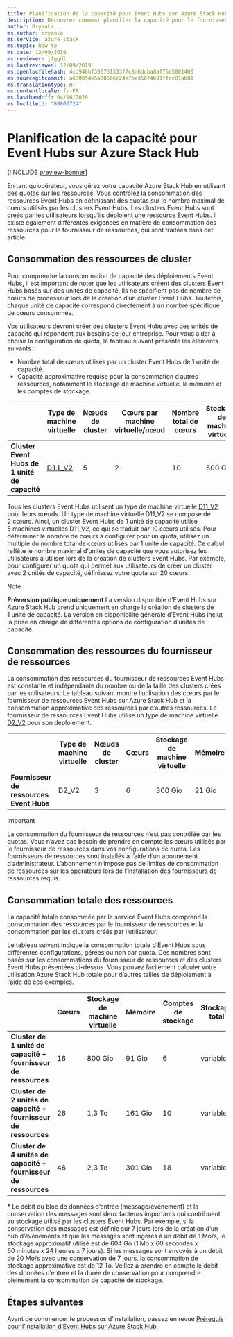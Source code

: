 ```yaml
---
title: Planification de la capacité pour Event Hubs sur Azure Stack Hub
description: Découvrez comment planifier la capacité pour le fournisseur de ressources Event Hubs sur Azure Stack Hub.
author: BryanLa
ms.author: bryanla
ms.service: azure-stack
ms.topic: how-to
ms.date: 12/09/2019
ms.reviewer: jfggdl
ms.lastreviewed: 12/09/2019
ms.openlocfilehash: 4cd946bf306761533f7c8d6dcba8af75a5001400
ms.sourcegitcommit: a630894e5a38666c24e7be350f4691ffce81ab81
ms.translationtype: HT
ms.contentlocale: fr-FR
ms.lasthandoff: 04/16/2020
ms.locfileid: "80806724"
---
```

# <a name="how-to-do-capacity-planning-for-event-hubs-on-azure-stack-hub"></a>Planification de la capacité pour Event Hubs sur Azure Stack Hub

[!INCLUDE [preview-banner](../includes/event-hubs-preview.md)]

En tant qu’opérateur, vous gérez votre capacité Azure Stack Hub en utilisant des [quotas](azure-stack-quota-types.md) sur les ressources. Vous contrôlez la consommation des ressources Event Hubs en définissant des quotas sur le nombre maximal de cœurs utilisés par les clusters Event Hubs. Les clusters Event Hubs sont créés par les utilisateurs lorsqu’ils déploient une ressource Event Hubs. Il existe également différentes exigences en matière de consommation des ressources pour le fournisseur de ressources, qui sont traitées dans cet article.

## <a name="cluster-resource-consumption"></a>Consommation des ressources de cluster

Pour comprendre la consommation de capacité des déploiements Event Hubs, il est important de noter que les utilisateurs créent des clusters Event Hubs basés sur des unités de capacité. Ils ne spécifient pas de nombre de cœurs de processeur lors de la création d’un cluster Event Hubs. Toutefois, chaque unité de capacité correspond directement à un nombre spécifique de cœurs consommés. 

Vos utilisateurs devront créer des clusters Event Hubs avec des unités de capacité qui répondent aux besoins de leur entreprise. Pour vous aider à choisir la configuration de quota, le tableau suivant présente les éléments suivants :
- Nombre total de cœurs utilisés par un cluster Event Hubs de 1 unité de capacité.
- Capacité approximative requise pour la consommation d’autres ressources, notamment le stockage de machine virtuelle, la mémoire et les comptes de stockage.

| | Type de machine virtuelle | Nœuds de cluster | Cœurs par machine virtuelle/nœud | Nombre total de cœurs | Stockage de machine virtuelle | Mémoire | Comptes de stockage |
|-|---------|-------|-------------------|-------------|------------|--------|------------------|
| **Cluster Event Hubs de 1 unité de capacité** | [D11_V2](../user/azure-stack-vm-sizes.md#mo-dv2) | 5 | 2 | 10 | 500 Go | 70 Gio | 4 |

Tous les clusters Event Hubs utilisent un type de machine virtuelle [D11_V2](../user/azure-stack-vm-sizes.md#mo-dv2) pour leurs nœuds. Un type de machine virtuelle D11_V2 se compose de 2 cœurs. Ainsi, un cluster Event Hubs de 1 unité de capacité utilise 5 machines virtuelles D11_V2, ce qui se traduit par 10 cœurs utilisés. Pour déterminer le nombre de cœurs à configurer pour un quota, utilisez un multiple du nombre total de cœurs utilisés par 1 unité de capacité. Ce calcul reflète le nombre maximal d’unités de capacité que vous autorisez les utilisateurs à utiliser lors de la création de clusters Event Hubs. Par exemple, pour configurer un quota qui permet aux utilisateurs de créer un cluster avec 2 unités de capacité, définissez votre quota sur 20 cœurs.

> [!NOTE]
> **Préversion publique uniquement** La version disponible d’Event Hubs sur Azure Stack Hub prend uniquement en charge la création de clusters de 1 unité de capacité. La version en disponibilité générale d’Event Hubs inclut la prise en charge de différentes options de configuration d’unités de capacité.

## <a name="resource-provider-resource-consumption"></a>Consommation des ressources du fournisseur de ressources  

La consommation des ressources du fournisseur de ressources Event Hubs est constante et indépendante du nombre ou de la taille des clusters créés par les utilisateurs. Le tableau suivant montre l’utilisation des cœurs par le fournisseur de ressources Event Hubs sur Azure Stack Hub et la consommation approximative des ressources par d’autres ressources. Le fournisseur de ressources Event Hubs utilise un type de machine virtuelle [D2_V2](/azure-stack/user/azure-stack-vm-sizes#dv2-series) pour son déploiement.

|                                  | Type de machine virtuelle | Nœuds de cluster | Cœurs | Stockage de machine virtuelle | Mémoire | Comptes de stockage |
|----------------------------------|---------|-------|-------|------------|--------|------------------|
| **Fournisseur de ressources Event Hubs** | D2_V2   | 3     | 6     | 300 Gio    | 21 Gio | 2                |

> [!IMPORTANT]
> La consommation du fournisseur de ressources n’est pas contrôlée par les quotas. Vous n’avez pas besoin de prendre en compte les cœurs utilisés par le fournisseur de ressources dans vos configurations de quota. Les fournisseurs de ressources sont installés à l’aide d’un abonnement d’administrateur. L’abonnement n’impose pas de limites de consommation de ressources sur les opérateurs lors de l’installation des fournisseurs de ressources requis.

## <a name="total-resource-consumption"></a>Consommation totale des ressources

La capacité totale consommée par le service Event Hubs comprend la consommation des ressources par le fournisseur de ressources et la consommation par les clusters créés par l’utilisateur.

Le tableau suivant indique la consommation totale d’Event Hubs sous différentes configurations, gérées ou non par quota. Ces nombres sont basés sur les consommations du fournisseur de ressources et des clusters Event Hubs présentées ci-dessus. Vous pouvez facilement calculer votre utilisation Azure Stack Hub totale pour d’autres tailles de déploiement à l’aide de ces exemples.

|                                      | Cœurs | Stockage de machine virtuelle | Mémoire  | Comptes de stockage | Stockage total |
|--------------------------------------|-------|------------|---------|------------------|---------------|
| **Cluster de 1 unité de capacité + fournisseur de ressources** | 16    | 800 Gio    | 91 Gio  | 6                | variable\*    |
| **Cluster de 2 unités de capacité + fournisseur de ressources** | 26    | 1,3 To     | 161 Gio | 10               | variable\*    |
| **Cluster de 4 unités de capacité + fournisseur de ressources** | 46    | 2,3 To     | 301 Gio | 18               | variable\*    |

\* Le débit du bloc de données d’entrée (message/événement) et la conservation des messages sont deux facteurs importants qui contribuent au stockage utilisé par les clusters Event Hubs. Par exemple, si la conservation des messages est définie sur 7 jours lors de la création d’un hub d’événements et que les messages sont ingérés à un débit de 1 Mo/s, le stockage approximatif utilisé est de 604 Go (1 Mo x 60 secondes x 60 minutes x 24 heures x 7 jours). Si les messages sont envoyés à un débit de 20 Mo/s avec une conservation de 7 jours, la consommation de stockage approximative est de 12 To. Veillez à prendre en compte le débit des données d’entrée et la durée de conservation pour comprendre pleinement la consommation de capacité de stockage.

## <a name="next-steps"></a>Étapes suivantes

Avant de commencer le processus d’installation, passez en revue [Prérequis pour l’installation d’Event Hubs sur Azure Stack Hub](event-hubs-rp-prerequisites.md).





